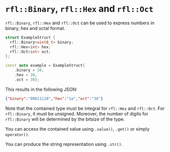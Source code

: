 # `rfl::Binary`, `rfl::Hex` and `rfl::Oct` 

`rfl::Binary`, `rfl::Hex` and `rfl::Oct` can be used to express numbers
in binary, hex and octal format.

```cpp
struct ExampleStruct {
  rfl::Binary<uint8_t> binary;
  rfl::Hex<int> hex;
  rfl::Oct<int> oct;
};

const auto example = ExampleStruct{
    .binary = 30,
    .hex = 30,
    .oct = 30};
```

This results in the following JSON:

```json
{"binary":"00011110","hex":"1e","oct":"36"}
```

Note that the contained type must be integral for `rfl::Hex` and `rfl::Oct`. For `rfl::Binary`, it must be unsigned. Moreover, 
the number of digits for `rfl::Binary` will be determined by the bitsize of the type.

You can access the contained value using `.value()`, `.get()` or simply `operator()`.

You can produce the string representation using `.str()`.
